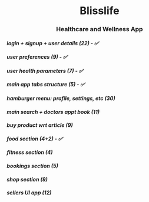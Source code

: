 <h1 align="center">
Blisslife
</h1>

<h3 align="center">
Healthcare and Wellness App
</h3>

#### _login + signup + user details (22) - ✅_
#### _user preferences (9) - ✅_
#### _user health parameters (7) - ✅_
#### _main app tabs structure (5) - ✅_
#### _hamburger menu: profile, settings, etc (30)_
#### _main search + doctors appt book (11)_
#### _buy product wrt article (9)_
#### _food section (4+2) - ✅_
#### _fitness section (4)_
#### _bookings section (5)_
#### _shop section (9)_
#### _sellers UI app (12)_
